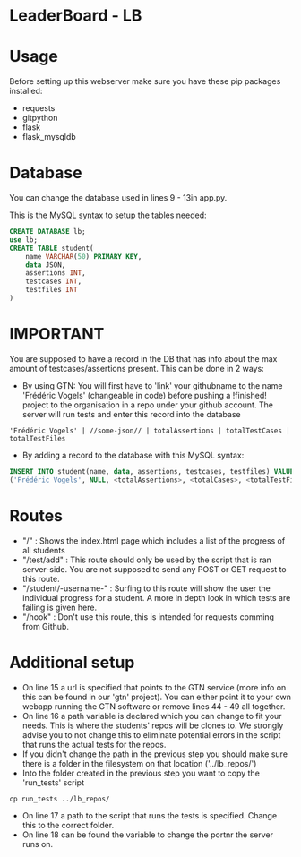 # LeaderBoard - LB

# Usage
Before setting up this webserver make sure you have these pip packages installed:
* requests
* gitpython
* flask
* flask_mysqldb

# Database
You can change the database used in lines 9 - 13in app.py.

This is the MySQL syntax to setup the tables needed:
```sql
CREATE DATABASE lb;
use lb;
CREATE TABLE student(
    name VARCHAR(50) PRIMARY KEY,
    data JSON,
    assertions INT,
    testcases INT,
    testfiles INT
)
```

# IMPORTANT
You are supposed to have a record in the DB that has info about the max amount of testcases/assertions present. This can be done in 2 ways:
- By using GTN: You will first have to 'link' your githubname to the name 'Frédéric Vogels' (changeable in code) before pushing a !finished! project to the organisation in a repo under your github account. The server will run tests and enter this record into the database
```
'Frédéric Vogels' | //some-json// | totalAssertions | totalTestCases | totalTestFiles
```
- By adding a record to the database with this MySQL syntax:
```sql
INSERT INTO student(name, data, assertions, testcases, testfiles) VALUES
('Frédéric Vogels', NULL, <totalAssertions>, <totalCases>, <totalTestFiles>);
```

# Routes
* "/" : Shows the index.html page which includes a list of the progress of all students
* "/test/add" : This route should only be used by the script that is ran server-side. You are not supposed to send any POST or GET request to this route.
* "/student/-username-" : Surfing to this route will show the user the individual progress for a student. A more in depth look in which tests are failing is given here.
* "/hook" : Don't use this route, this is intended for requests comming from Github.

# Additional setup
- On line 15 a url is specified that points to the GTN service (more info on this can be found in our 'gtn' project). You can either point it to your own webapp running the GTN software or remove lines 44 - 49 all together.
- On line 16 a path variable is declared which you can change to fit your needs. This is where the students' repos will be clones to. We strongly advise you to not change this to eliminate potential errors in the script that runs the actual tests for the repos.
- If you didn't change the path in the previous step you should make sure there is a folder in the filesystem on that location ('../lb_repos/')
- Into the folder created in the previous step you want to copy the 'run_tests' script
```
cp run_tests ../lb_repos/
```
- On line 17 a path to the script that runs the tests is specified. Change this to the correct folder.
- On line 18 can be found the variable to change the portnr the server runs on.

